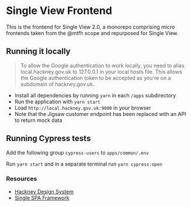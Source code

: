 # Single View Frontend

This is the frontend for Single View 2.0, a monorepo comprising micro
frontends taken from the @mtfh scope and repurposed for Single View.

## Running it locally

> To allow the Google authentication to work locally, you need to alias local.hackney.gov.uk to 127.0.0.1 in your local hosts file. This allows the Google authentication token to be accepted as you're on a subdomain of hackney.gov.uk.

- Install all dependencies by running `yarn` in each `/apps` subdirectory
- Run the application with `yarn start`
- Load `http://local.hackney.gov.uk:9000` in your browser
- Note that the Jigsaw customer endpoint has been replaced with an API to return mock data

## Running Cypress tests

Add the following group `cypress-users` to `apps/common/.env`

Run `yarn start` and in a separate terminal run `yarn cypress:open`

### Resources

- [Hackney Design System](https://design-system.hackney.gov.uk/developing/installing-from-npm/)
- [Single SPA Framework](https://single-spa.js.org/docs/getting-started-overview)
